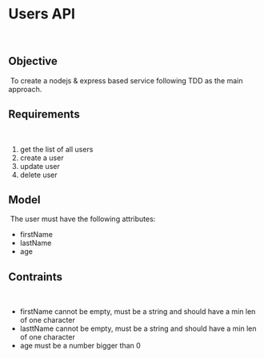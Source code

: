 # Users API
​
## Objective
​
To create a nodejs & express based service following TDD as the main approach.
​
## Requirements
​
1. get the list of all users
2. create a user
3. update user
4. delete user
​
## Model
​
The user must have the following attributes:
​
- firstName
- lastName
- age
​
## Contraints
​
- firstName cannot be empty, must be a string and should have a min len of one character
- lasttName cannot be empty, must be a string and should have a min len of one character
- age must be a number bigger than 0